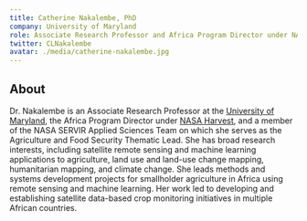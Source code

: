 ```yaml
---
title: Catherine Nakalembe, PhD
company: University of Maryland
role: Associate Research Professor and Africa Program Director under NASA Harvest and Member of the NASA SERVIR Applied Sciences Team
twitter: CLNakalembe
avatar: ./media/catherine-nakalembe.jpg
---
```

## About

Dr. Nakalembe is an Associate Research Professor at the [University of Maryland](https://geog.umd.edu/facultyprofile/nakalembe/catherine), the Africa Program Director under [NASA Harvest](https://nasaharvest.org/partner/catherine-nakalembe), and a member of the NASA SERVIR Applied Sciences Team on which she serves as the Agriculture and Food Security Thematic Lead. She has broad research interests, including satellite remote sensing and machine learning applications to agriculture, land use and land-use change mapping, humanitarian mapping, and climate change. She leads methods and systems development projects for smallholder agriculture in Africa using remote sensing and machine learning. Her work led to developing and establishing satellite data-based crop monitoring initiatives in multiple African countries.